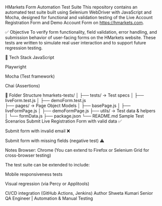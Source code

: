 HMarkets Form Automation Test Suite
This repository contains an automated test suite built using Selenium WebDriver with JavaScript and Mocha, designed for functional and validation testing of the Live Account Registration Form and Demo Account Form on https://hmarkets.com.

✅ Objective
To verify form functionality, field validation, error handling, and submission behavior of user-facing forms on the HMarkets website. These tests are written to simulate real user interaction and to support future regression testing.

🧪 Tech Stack
JavaScript

Playwright

Mocha (Test framework)

Chai (Assertions)

📂 Folder Structure
hmarkets-tests/
│
├── tests/               → Test specs
│   ├── liveForm.test.js
│   ├── demoForm.test.js  
├── pages/               → Page Object Models
│   ├── basePage.js
│   ├── liveFormPage.js
│   ├── demoFormPage.js
├── utils/               → Test data & helpers
│   └── formData.js
├── package.json
└── README.md
 Sample Test Scenarios
Submit Live Registration Form with valid data ✅

Submit form with invalid email ❌

Submit form with missing fields (negative test) ⚠️

 Notes
Browser: Chrome (You can extend to Firefox or Selenium Grid for cross-browser testing)

The test suite can be extended to include:

Mobile responsiveness tests

Visual regression (via Percy or Applitools)

CI/CD integration (GitHub Actions, Jenkins)
Author
Shweta Kumari
Senior QA Engineer | Automation & Manual Testing
